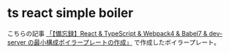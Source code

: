 # ts react simple boiler

こちらの記事 [「【備忘録】React & TypeScript & Webpack4 & Babel7 & dev-server の最小構成ボイラープレートの作成」](https://qiita.com/Kento75/items/dd73ae43b382713a1060) で作成したボイラープレート。
